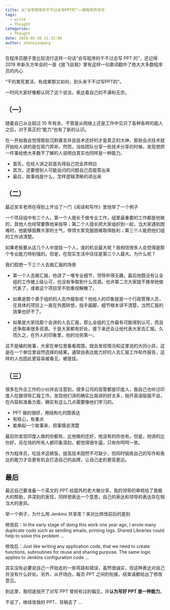 ```yaml
---
title: 从“会写程序的干不过会写PPT的”——聊程序员写作
tags:
  - write
  - Thought
categories:
  - Thought
date: 2020-05-30 21:32:08
author: shenxianpeng
---
```


在程序员圈子里比较流行这样一句话“会写程序的干不过会写 PPT 的”，还记得 2019 年新东方年会的一首《放飞自我》里有这样一句歌词戳中了绝大大多数程序员的内心

“干的累死累活，有成果那又如何，到头来干不过写PPT的”。

一时间大家好像都认同了这个说法，表达着自己的不满和无奈。

## （一）

随着自己从业超过 10 年有余，不管是从网络上还是工作中见识了各种各样的能人之后，对于真正的“能力”也有了新的认识。

在一开始我会觉得那些沉默寡言并且技术还好的才是真正的大神，那些会点技术就开始给人讲的是在班门弄斧。然而，当给团队分享一些技术分享的时候，发现想把一件事给绝大多数不了解的人说明白其实也同样是一种能力。

* 首先，在给人讲之前首先得自己完全弄明白
* 其次，还要想别人可能会问的问题自己否能答出来
* 最后，故事线是什么，怎样逻辑清晰的讲出来

## （二）

最近吴军老师在得到上开设了一门《阅读和写作》里他举了一个例子

一个项目组中有三个人，第一个人擅长于做专业工作，组里最重要的工作都是他做的，其他人也经常要靠他来指导；第二个人擅长把大家组织到一起，当大家遇到困难时，他能够鼓舞大家的士气，带领大家克服困难取得胜利；第三个人能把他们组的工作讲清楚。

如果老板要从这几个人中提拔一个人，谁的机会最大呢？我相信很多人会觉得是那个专业能力特别强的。但是，在现实生活中往往是第三个人最大。为什么呢？

我们假想一下三个人去做汇报的场景

* 第一个人去做汇报，他讲了一堆专业细节，领导听得无趣，最后他既没有让全组的工作被上级认可，也没有争取到什么资源。也许第二次大家就不推举他做代表了，或者这个项目受不到重视解散了。

* 如果是那个善于组织的人去作报告呢？他给人的印象就是一个行政管理人员，在具体的项目上一直在外围转悠，指手画脚，细节根本讲不清楚，当然汇报的效果也好不了。

* 如果是大家找那个会讲的人去汇报，那么全组的工作最有可能得到认可，而且还争取来很多资源。于是大家都有好处，接下来还会让他代表大家去汇报。久而久之，在外人的印象里，他的功劳第一。

这不是编的故事，大家在单位里看看周围，就会发现情况和这里说的大同小异，这是在一个单位里自然选择的结果。通常由表达能力好的人去汇报工作和作报告，这样的人也因此更容易被看见，被提拔。

## （三）

很多在外企工作的小伙伴会注意到，很多公司的高管都是印度人，我自己也听过印度人在跟领导汇报工作，发现他们讲的确实比我讲的好太多，抛开英语层面不说，在内容和准备方面，确实有这么几点需要像他们学习的。

* PPT 做的很好，用结构化的图表达
* 有核心，有重点
* 能串起一个故事来，把事情说清楚

最后你发现印度人做的你都有，比他做的还好，他没有的你也有。但是，他讲的比你好，另在场的所有人都印象深刻，都觉得很牛逼，只有你呵呵一笑。

作为程序员，吃技术这碗饭，提高技术固然不可缺少，但同时锻炼自己的写作和表达的能力才会更有机会打造自己的品牌，让自己走的更高更远。

## 最后

最近自己要准备一个英文的 PPT 给国外的老大做分享，我的领导的审核给了我极大的帮助，并深刻的发现，同样想表达一个意思，自己的表达和领导的表达存在相当大的差异。

举一个例子，为什么用 Jenkins 共享库？来对比修改前后的差别

修改前：In the early stage of doing this work one year ago, I wrote many duplicate code such as sending emails, printing logs. Shared Libraries could help to solve this problem ...

修改后：Just like writing any application code, that we need to create functions, subroutines for reuse and sharing purpose. The same logic applies to Jenkins configuration code ...

其实没有必要说自己一开始走的一些弯路和错误，虽然很诚实，但这种表达对自己并没有什么好处。另外，从开场白，每页 PPT 之间的衔接，结束语都给出了修改意见。

到这里，我彻底抛开了对写 PPT 曾经有过的偏见，并**认为写好 PPT 是一种能力**。

不说了，继续改我的 PPT、背稿去了 ...









